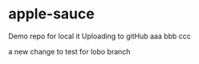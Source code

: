 # apple-sauce
 Demo repo for local it
Uploading to gitHub aaa
bbb
ccc

a new change to test for lobo branch